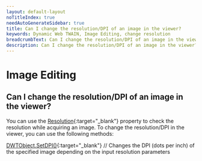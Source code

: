 ```yaml
---
layout: default-layout
noTitleIndex: true
needAutoGenerateSidebar: true
title: Can I change the resolution/DPI of an image in the viewer?
keywords: Dynamic Web TWAIN, Image Editing, change resolution
breadcrumbText: Can I change the resolution/DPI of an image in the viewer?
description: Can I change the resolution/DPI of an image in the viewer?
---
```


# Image Editing

## Can I change the resolution/DPI of an image in the viewer?

You can use the [Resolution](/_articles/info/api/WebTwain_Acquire.md#resolution){:target="_blank"} property to check the resolution while acquiring an image. To change the resolution/DPI in the viewer, you can use the following methods:

[DWTObject.SetDPI()](/_articles/info/api/WebTwain_Edit.md#setdpi){:target="_blank"} // Changes the DPI (dots per inch) of the specified image depending on the input resolution parameters
